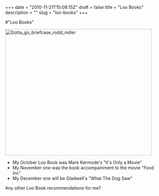 +++
date = "2010-11-21T15:08:15Z"
draft = false
title = "Loo Books"
description = ""
slug = "loo-books"
+++

#"Loo Books"


 <div class='p_embed p_image_embed'>
<img alt="Gotta_go_briefcase_rodd_miller" height="405" src="http://getfile1.posterous.com/getfile/files.posterous.com/conoroneill/CRx3IMCwnqyzy63QngeRsA87JyYAqDLeDRJNOOUeRhc5AyKmiCAu3WnzO4ev/Gotta_Go_Briefcase_Rodd_Miller.jpg" width="470" />
</div>
<p></p><ul><li>My October Loo Book was Mark Kermode&#39;s &quot;It&#39;s Only a Movie&quot;</li><li>My November one was the book accompaniment to the movie &quot;Food Inc&quot;</li><li>My December one will be Gladwell&#39;s &quot;What The Dog Saw&quot;</li> </ul><div>Any other Loo Book recommendations for me?</div>
 